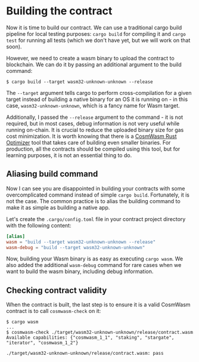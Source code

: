 # Building the contract

Now it is time to build our contract. We can use a traditional cargo build
pipeline for local testing purposes: `cargo build` for compiling it and `cargo
test` for running all tests (which we don't have yet, but we will work on that
soon).

However, we need to create a wasm binary to upload the contract to blockchain.
We can do it by passing an additional argument to the build command:

```
$ cargo build --target wasm32-unknown-unknown --release
```

The `--target` argument tells cargo to perform cross-compilation for a given target instead of
building a native binary for an OS it is running on - in this case, `wasm32-unknown-unknown`,
which is a fancy name for Wasm target.

Additionally, I passed the `--release` argument to the command - it is not
required, but in most cases, debug information is not very useful while running
on-chain. It is crucial to reduce the uploaded binary size for gas cost
minimization. It is worth knowing that there is a [CosmWasm Rust
Optimizer](https://github.com/CosmWasm/rust-optimizer) tool that takes care of
building even smaller binaries. For production, all the contracts should be
compiled using this tool, but for learning purposes, it is not an essential
thing to do.

## Aliasing build command

Now I can see you are disappointed in building your contracts with some overcomplicated command
instead of simple `cargo build`. Fortunately, it is not the case. The common practice is to alias
the building command to make it as simple as building a native app.

Let's create the `.cargo/config.toml` file in your contract project directory with the following content:

```toml
[alias]
wasm = "build --target wasm32-unknown-unknown --release"
wasm-debug = "build --target wasm32-unknown-unknown"
```

Now, building your Wasm binary is as easy as executing `cargo wasm`. We also added the additional
`wasm-debug` command for rare cases when we want to build the wasm binary, including debug information.

## Checking contract validity

When the contract is built, the last step is to ensure it is a valid CosmWasm contract is to call
`cosmwasm-check` on it:

```
$ cargo wasm
...
$ cosmwasm-check ./target/wasm32-unknown-unknown/release/contract.wasm
Available capabilities: {"cosmwasm_1_1", "staking", "stargate", "iterator", "cosmwasm_1_2"}

./target/wasm32-unknown-unknown/release/contract.wasm: pass
```
